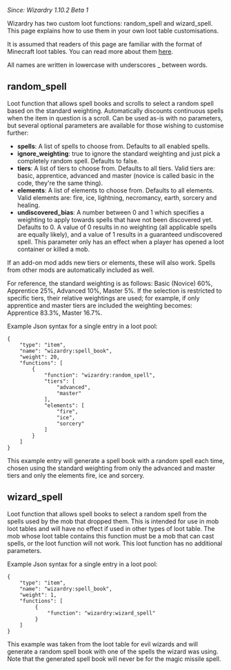 _Since: Wizardry 1.10.2 Beta 1_

Wizardry has two custom loot functions: random_spell and wizard_spell. This page explains how to use them in your own loot table customisations.

It is assumed that readers of this page are familiar with the format of Minecraft loot tables. You can read more about them [here](https://minecraft.gamepedia.com/Loot_table).

All names are written in lowercase with underscores _ between words.

## random_spell

Loot function that allows spell books and scrolls to select a random spell based on the standard weighting. Automatically discounts continuous spells when the item in question is a scroll. Can be used as-is with no parameters, but several optional parameters are available for those wishing to customise further:

* **spells**: A list of spells to choose from. Defaults to all enabled spells.
* **ignore_weighting**: true to ignore the standard weighting and just pick a completely random spell. Defaults to false.
* **tiers**: A list of tiers to choose from. Defaults to all tiers. Valid tiers are: basic, apprentice, advanced and master (novice is called basic in the code, they're the same thing).
* **elements**: A list of elements to choose from. Defaults to all elements. Valid elements are: fire, ice, lightning, necromancy, earth, sorcery and healing.
* **undiscovered_bias**: A number between 0 and 1 which specifies a weighting to apply towards spells that have not been discovered yet. Defaults to 0. A value of 0 results in no weighting (all applicable spells are equally likely), and a value of 1 results in a guaranteed undiscovered spell. This parameter only has an effect when a player has opened a loot container or killed a mob.

If an add-on mod adds new tiers or elements, these will also work. Spells from other mods are automatically included as well.

For reference, the standard weighting is as follows: Basic (Novice) 60%, Apprentice 25%, Advanced 10%, Master 5%. If the selection is restricted to specific tiers, their relative weightings are used; for example, if only apprentice and master tiers are included the weighting becomes: Apprentice 83.3%, Master 16.7%.

Example Json syntax for a single entry in a loot pool:
```
{
    "type": "item",
    "name": "wizardry:spell_book",
    "weight": 20,
    "functions": [
        {
            "function": "wizardry:random_spell",
            "tiers": [
                "advanced",
                "master"
            ],
            "elements": [
                "fire",
                "ice",
                "sorcery"
            ]
        }
    ]
}
```
This example entry will generate a spell book with a random spell each time, chosen using the standard weighting from only the advanced and master tiers and only the elements fire, ice and sorcery.

## wizard_spell

Loot function that allows spell books to select a random spell from the spells used by the mob that dropped them. This is intended for use in mob loot tables and will have no effect if used in other types of loot table. The mob whose loot table contains this function must be a mob that can cast spells, or the loot function will not work. This loot function has no additional parameters.

Example Json syntax for a single entry in a loot pool:
```
{
    "type": "item",
    "name": "wizardry:spell_book",
    "weight": 1,
    "functions": [
         {
             "function": "wizardry:wizard_spell"
         }
    ]
}
```
This example was taken from the loot table for evil wizards and will generate a random spell book with one of the spells the wizard was using. Note that the generated spell book will never be for the magic missile spell.